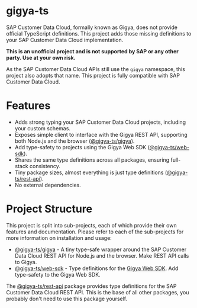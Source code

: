 # gigya-ts

SAP Customer Data Cloud, formally known as Gigya, does not provide official TypeScript definitions. This project adds those missing definitions to your SAP Customer Data Cloud implementation.

**This is an unofficial project and is not supported by SAP or any other party. Use at your own risk.**

As the SAP Customer Data Cloud APIs still use the `gigya` namespace, this project also adopts that name. This project is fully compatible with SAP Customer Data Cloud.

# Features

-   Adds strong typing your SAP Customer Data Cloud projects, including your custom schemas.
-   Exposes simple client to interface with the Gigya REST API, supporting both Node.js and the browser ([@gigya-ts/gigya](packages/gigya/README.md)).
-   Add type-safety to projects using the Gigya Web SDK ([@gigya-ts/web-sdk](packages/web-sdk/README.md)).
-   Shares the same type definitions across all packages, ensuring full-stack consistency.
-   Tiny package sizes, almost everything is just type definitions ([@gigya-ts/rest-api](packages/rest-api/README.md)).
-   No external dependencies.

# Project Structure

This project is split into sub-projects, each of which provide their own features and documentation. Please refer to each of the sub-projects for more information on installation and usage:

-   [@gigya-ts/gigya](packages/gigya/README.md) - A tiny type-safe wrapper around the SAP Customer Data Cloud REST API for Node.js and the browser. Make REST API calls to Gigya.
-   [@gigya-ts/web-sdk](packages/web-sdk/README.md) - Type definitions for the [Gigya Web SDK](https://help.sap.com/docs/SAP_CUSTOMER_DATA_CLOUD/8b8d6fffe113457094a17701f63e3d6a/417f6b5e70b21014bbc5a10ce4041860.html). Add type-safety to the Gigya Web SDK.

The [@gigya-ts/rest-api](packages/rest-api/README.md) package provides type definitions for the SAP Customer Data Cloud REST API. This is the base of all other packages, you probably don't need to use this package yourself.
